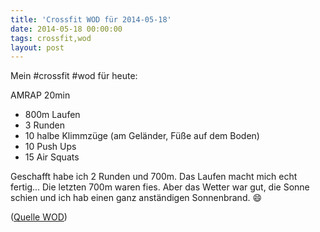 ```yaml
---
title: 'Crossfit WOD für 2014-05-18'
date: 2014-05-18 00:00:00 
tags: crossfit,wod
layout: post
---
```

Mein #crossfit #wod für heute:

AMRAP 20min

* 800m Laufen
* 3 Runden
 * 10 halbe Klimmzüge (am Geländer, Füße auf dem Boden) 
 * 10 Push Ups
 * 15 Air Squats

Geschafft habe ich 2 Runden und 700m. Das Laufen macht mich echt fertig... Die letzten 700m waren fies. Aber das Wetter war gut, die Sonne schien und ich hab einen ganz anständigen Sonnenbrand. :smile:

([Quelle WOD][0])

[0]: http://www.crossfithh.de/workouts--news/workout-sunday18

